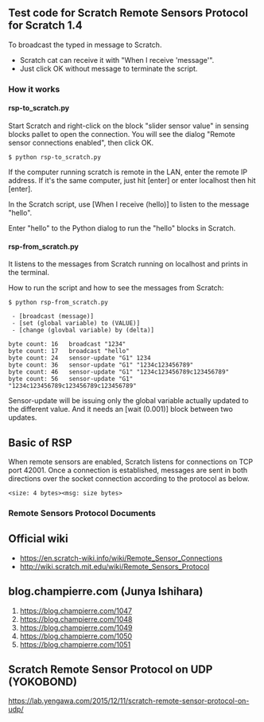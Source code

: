 ## Test code for Scratch Remote Sensors Protocol for Scratch 1.4

To broadcast the typed in message to Scratch.

 - Scratch cat can receive it with "When I receive 'message'".
 - Just click OK without message to terminate the script.

### How it works
#### rsp-to_scratch.py

Start Scratch and right-click on the block "slider sensor value" in sensing blocks pallet to open the connection. You will see the dialog "Remote sensor connections enabled", then click OK.

```
$ python rsp-to_scratch.py
```

If the computer running scratch is remote in the LAN, enter the remote IP address. If it's the same computer, just hit [enter] or enter localhost then hit [enter].

In the Scratch script, use [When I receive (hello)] to listen to the message "hello".

Enter "hello" to the Python dialog to run the "hello" blocks in Scratch.


#### rsp-from_scratch.py

It listens to the messages from Scratch running on localhost and prints in the terminal.

How to run the script and how to see the messages from Scratch:

```
$ python rsp-from_scratch.py

 - [broadcast (message)]
 - [set (global variable) to (VALUE)]
 - [change (glovbal variable) by (delta)]

byte count: 16   broadcast "1234"
byte count: 17   broadcast "hello"
byte count: 24   sensor-update "G1" 1234 
byte count: 36   sensor-update "G1" "1234c123456789" 
byte count: 46   sensor-update "G1" "1234c123456789c123456789" 
byte count: 56   sensor-update "G1" "1234c123456789c123456789c123456789" 
```

Sensor-update will be issuing only the global variable actually updated to the different value. And it needs an [wait (0.001)] block between two updates.

## Basic of RSP
When remote sensors are enabled, Scratch listens for connections on TCP port 42001. Once a connection is established, messages are sent in both directions over the socket connection according to the protocol as below.

```
<size: 4 bytes><msg: size bytes>
```



### Remote Sensors Protocol Documents

## Official wiki
 - https://en.scratch-wiki.info/wiki/Remote_Sensor_Connections
 - http://wiki.scratch.mit.edu/wiki/Remote_Sensors_Protocol

## blog.champierre.com (Junya Ishihara)

1. https://blog.champierre.com/1047
2. https://blog.champierre.com/1048
3. https://blog.champierre.com/1049
4. https://blog.champierre.com/1050
5. https://blog.champierre.com/1051

## Scratch Remote Sensor Protocol on UDP (YOKOBOND)
https://lab.yengawa.com/2015/12/11/scratch-remote-sensor-protocol-on-udp/

